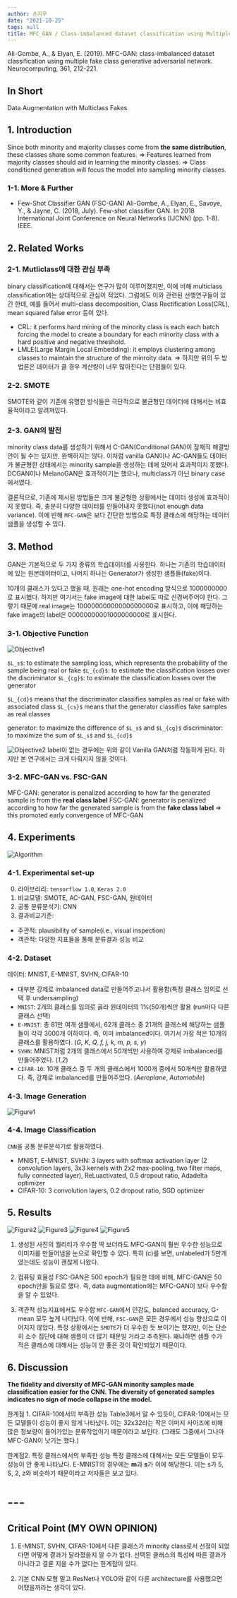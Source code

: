 ```yaml
---
author: 손지우
date: "2021-10-25"
tags: null
title: MFC_GAN / Class-imbalanced dataset classification using Multiple Fake Generative Adversarial Network
---
```


Ali-Gombe, A., & Elyan, E. (2019). MFC-GAN: class-imbalanced dataset classification using multiple fake class generative adversarial network. Neurocomputing, 361, 212-221.
<!--more-->

## In Short
Data Augmentation with Multiclass Fakes

## 1. Introduction
Since both minority and majority classes come from **the same distribution**, these classes share some common features.
=> Features learned from majority classes should aid in learning the minority classes.
=> Class conditioned generation will focus the model into sampling minority classes.

### 1-1. More & Further
- Few-Shot Classifier GAN (FSC-GAN)
Ali-Gombe, A., Elyan, E., Savoye, Y., & Jayne, C. (2018, July). Few-shot classifier GAN. In 2018 International Joint Conference on Neural Networks (IJCNN) (pp. 1-8). IEEE.

## 2. Related Works

### 2-1. Mutliclass에 대한 관심 부족
binary classification에 대해서는 연구가 많이 이루어졌지만, 이에 비해 multiclass classification에는 상대적으로 관심이 적었다. 그럼에도 이와 관련된 선행연구들이 있긴 한데, 예를 들어서 multi-class decomposition, Class Rectification Loss(CRL), mean squared false error 등이 있다.
- CRL: it performs hard mining of the minority class is each each batch forcing the model to create a boundary for each minority class with a hard positive and negative threshold.
- LMLE(Large Margin Local Embedding): it employs clustering among classes to maintain the structure of the minroity data.
=> 하지만 위의 두 방법론은 데이터가 클 경우 계산량이 너무 많아진다는 단점들이 있다.

### 2-2. SMOTE
SMOTE와 같이 기존에 유명한 방식들은 극단적으로 불균형인 데이터에 대해서는 비효율적이라고 알려져있다.

### 2-3. GAN의 발전
minority class data를 생성하기 위해서 C-GAN(Conditional GAN)이 잠재적 해결방안이 될 수는 있지만, 완벽하지는 않다. 이처럼 vanilla GAN이나 AC-GAN들도 데이터가 불균형한 상태에서는 minority sample을 생성하는 데에 있어서 효과적이지 못했다. DCGAN이나 MelanoGAN은 효과적이기는 했으나, multiclass가 아닌 binary case에서였다.

결론적으로, 기존에 제시된 방법들은 크게 불균형한 상황에서는 데이터 생성에 효과적이지 못했다. 즉, 충분히 다양한 데이터를 만들어내지 못했다(not enough data variance). 이에 반해 `MFC-GAN`은 보다 간단한 방법으로 특정 클래스에 해당하는 데이터 샘플을 생성할 수 있다.

## 3. Method
GAN은 기본적으로 두 가지 종류의 학습데이터를 사용한다. 하나는 기존의 학습데이터에 있는 원본데이터이고, 나머지 하나는 Generator가 생성한 샘플들(fake)이다.

10개의 클래스가 있다고 했을 때, 원래는 one-hot encoding 방식으로 1000000000로 표시했다. 하지만 여기서는 fake image에 대한 label도 따로 신경써주어야 한다. 그렇기 때문에 real image는 10000000000000000000로 표시하고, 이에 해당하는 fake image의 label은 00000000001000000000로 표시한다.

### 3-1. Objective Function
![Objective1](images/posts/paper/mfc_gan/objective1.jpg)

`$L_s$`: to estimate the sampling loss, which represents the probability of the sample being real or fake
`$L_{cd}$`: to estimate the classification losses over the discriminator
`$L_{cg}$`: to estimate the classification losses over the generator

`$L_{cd}$` means that the discriminator classifies samples as real or fake with associated class
`$L_{cs}$` means that the generator classifies fake samples as real classes

generator: to maximize the difference of `$L_s$` and `$L_{cg}$`
discriminator: to maximize the sum of `$L_s$` and `$L_{cd}$`

![Objective2](images/posts/paper/mfc_gan/objective2.jpg)
label이 없는 경우에는 위와 같이 Vanilla GAN처럼 작동하게 된다. 하지만 본 연구에서는 크게 다뤄지지 않을 것이다.

### 3-2. MFC-GAN vs. FSC-GAN
MFC-GAN: generator is penalized according to how far the generated sample is from the **real class label**
FSC-GAN: generator is penalized according to how far the generated sample is from the **fake class label**
=> this promoted early convergence of MFC-GAN

## 4. Experiments
![Algorithm](images/posts/paper/mfc_gan/algorithm.jpg)

### 4-1. Experimental set-up
0) 라이브러리: `tensorflow 1.0`, `Keras 2.0`
1) 비교모델: SMOTE, AC-GAN, FSC-GAN, 원데이터
2) 공통 분류분석기: CNN
3) 결과비교기준:
  - 주관적: plausibility of sample(i.e., visual inspection)
  - 객관적: 다양한 지표들을 통해 분류결과 성능 비교

### 4-2. Dataset
데이터: MNIST, E-MNIST, SVHN, CIFAR-10
- 대부분 강제로 imbalanced data로 만들어주고나서 활용함(특정 클래스 임의로 선택 후 undersampling)
- `MNIST`: 2개의 클래스를 임의로 골라 원데이터의 1%(50개)씩만 활용 (run마다 다른 클래스 선택)
- `E-MNIST`: 총 81만 여개 샘플에서, 62개 클래스 중 21개의 클래스에 해당하는 샘플들이 각각 3000개 이하이다. 즉, 이미 imbalanced이다. 여기서 가장 적은 10개의 클래스를 활용하였다. (*G, K, Q, f, j, k, m, p, s, y*)
- `SVHN`: MNIST처럼 2개의 클래스에서 50개씩만 사용하여 강제로 imbalanced를 만들어주었다. (*1*,*2*)
- `CIFAR-10`: 10개 클래스 중 두 개의 클래스에서 1000개 중에서 50개씩만 활용하였다. 즉, 강제로 imbalanced를 만들어주었다. (*Aeroplane*, *Automobile*)

### 4-3. Image Generation
![Figure1](images/posts/paper/mfc_gan/figure1.jpg)

### 4-4. Image Classification
`CNN`을 공통 분류분석기로 활용하였다.
- MNIST, E-MNIST, SVHN: 3 layers with softmax activation layer (2 convolution layers, 3x3 kernels with 2x2 max-pooling, two filter maps, fully connected layer), ReLuactivated, 0.5 dropout ratio, Adadelta optimizer
- CIFAR-10: 3 convolution layers, 0.2 dropout ratio, SGD optimizer 

## 5. Results
![Figure2](images/posts/paper/mfc_gan/figure2.jpg)
![Figure3](images/posts/paper/mfc_gan/figure3.jpg)
![Figure4](images/posts/paper/mfc_gan/figure4.jpg)
![Figure5](images/posts/paper/mfc_gan/figure5.jpg)

1. 생성된 사진의 퀄리티가 우수함
딱 보더라도 MFC-GAN이 훨씬 우수한 성능으로 이미지를 만들어냄을 눈으로 확인할 수 있다. 특히 (c)를 보면, unlabeled가 5만개였는데도 성능이 괜찮게 나왔다.

2. 컴퓨팅 효율성
FSC-GAN은 500 epoch가 필요한 데에 비해, MFC-GAN은 50 epoch만을 필요로 했다. 즉, data augmentation에는 MFC-GAN이 보다 우수함을 알 수 있었다.

3. 객관적 성능지표에서도 우수함
`MFC-GAN`에서 민감도, balanced accuracy, G-mean 모두 높게 나타났다. 이에 반해, `FSC-GAN`은 모든 경우에서 성능 향상으로 이어지지 않았다. 특정 상황에서는 `SMOTE`가 더 우수한 듯 보이기는 했지만, 이는 단순히 소수 집단에 대해 샘플이 더 많기 때문일 거라고 추측된다. 왜냐하면 샘플 수가 적은 클래스에 대해서는 성능이 안 좋은 것이 확인되었기 때문이다.

## 6. Discussion

**The fidelity and diversity of MFC-GAN minority samples made classification easier for the CNN. The diversity of generated samples indicates no sign of mode collapse in the model.**

한계점 1. CIFAR-10에서의 부족한 성능
Table3에서 알 수 있듯이, CIFAR-10에서는 모든 모델들이 성능이 좋지 않게 나타났다. 이는 32x32라는 작은 이미지 사이즈에 비해 많은 정보량이 들어가있는 분류작업이기 때문이라고 보인다. (그래도 그중에서 그나마 MFC-GAN이 낫기는 했다.)

한계점2. 특정 클래스에서의 부족한 성능
특정 클래스에 대해서는 모든 모델들이 모두 성능이 안 좋게 나타났다. E-MNIST의 경우에는 **m**과 **s**가 이에 해당한다. 이는 s가 5, S, 2, z와 비슷하기 때문이라고 저자들은 보고 있다.

# ---

## Critical Point (MY OWN OPINION)

1. E-MINST, SVHN, CIFAR-10에서 다른 클래스가 minority class로서 선정이 되었다면 어떻게 결과가 달라졌을지 알 수가 없다. 선택된 클래스의 특성에 따른 결과가 아니라고 결론 지을 수가 없다는 한계점이 있다.

2. 기본 CNN 모형 말고 ResNet나 YOLO와 같이 다른 architecture를 사용했으면 어땠을까라는 생각이 있다.
